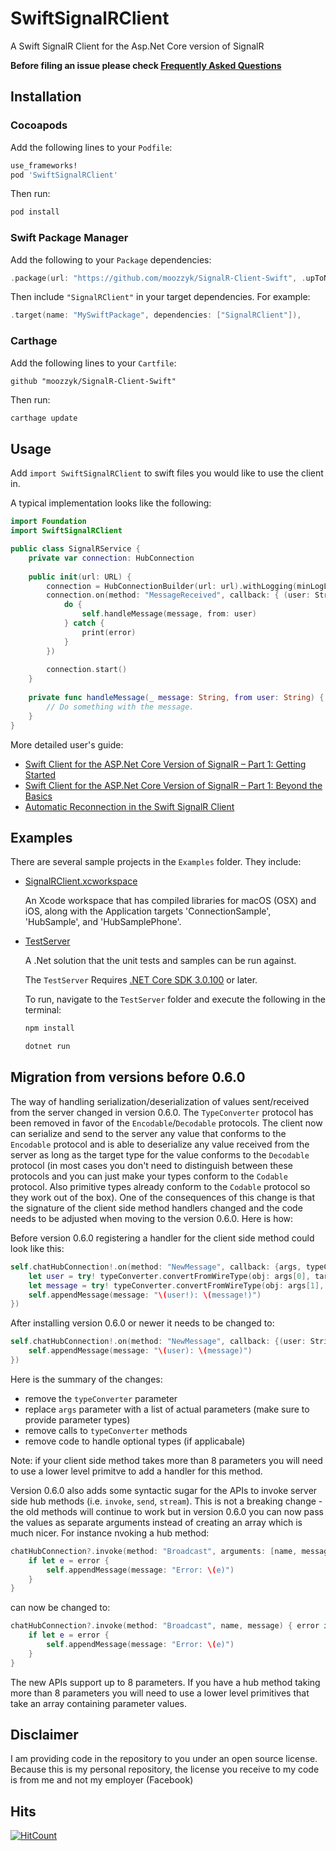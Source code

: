 # SwiftSignalRClient

A Swift SignalR Client for the Asp.Net Core version of SignalR

**Before filing an issue please check [Frequently Asked Questions](https://github.com/moozzyk/SignalR-Client-Swift/wiki/Frequently-Asked-Questions)**

## Installation

### Cocoapods

Add the following lines to your `Podfile`:

```ruby
use_frameworks!
pod 'SwiftSignalRClient'
```

Then run:
```sh
pod install
```

### Swift Package Manager

Add the following to your `Package` dependencies:

```swift
.package(url: "https://github.com/moozzyk/SignalR-Client-Swift", .upToNextMinor(from: "0.6.0")),
```

Then include `"SignalRClient"` in your target dependencies. For example:

```swift
.target(name: "MySwiftPackage", dependencies: ["SignalRClient"]),
```

### Carthage

Add the following lines to your `Cartfile`:

```
github "moozzyk/SignalR-Client-Swift"
```

Then run:
```sh
carthage update
```

## Usage

Add `import SwiftSignalRClient` to swift files you would like to use the client in.

A typical implementation looks like the following:

```swift
import Foundation
import SwiftSignalRClient

public class SignalRService {
    private var connection: HubConnection
    
    public init(url: URL) {
        connection = HubConnectionBuilder(url: url).withLogging(minLogLevel: .error).build()
        connection.on(method: "MessageReceived", callback: { (user: String, message: String) in
            do {
                self.handleMessage(message, from: user)
            } catch {
                print(error)
            }
        })
        
        connection.start()
    }
    
    private func handleMessage(_ message: String, from user: String) {
        // Do something with the message.
    }
}
```

More detailed user's guide:
 - [Swift Client for the ASP.Net Core Version of SignalR – Part 1: Getting Started](https://blog.3d-logic.com/2019/07/28/swift-client-for-the-asp-net-core-version-of-signalr-part-1-getting-started/)
 - [Swift Client for the ASP.Net Core Version of SignalR – Part 1: Beyond the Basics](https://blog.3d-logic.com/2019/08/01/swift-client-for-the-asp-net-core-version-of-signalr-part-2-beyond-the-basics/)
 - [Automatic Reconnection in the Swift SignalR Client](https://blog.3d-logic.com/2020/06/28/automatic-reconnection-in-the-swift-signalr-client/)
 
## Examples

There are several sample projects in the `Examples` folder. They include:

  - [SignalRClient.xcworkspace](Examples/)
    
    An Xcode workspace that has compiled libraries for macOS (OSX) and iOS, along with the Application targets 'ConnectionSample', 'HubSample', and 'HubSamplePhone'.
    
  - [TestServer](Examples/TestServer)
    
    A .Net solution that the unit tests and samples can be run against.
    
    The `TestServer` Requires [.NET Core SDK 3.0.100](https://www.microsoft.com/net/download/dotnet-core/sdk-3.0.100) or later.
    
    To run, navigate to the `TestServer` folder and execute the following in the terminal:
    
    ```sh
    npm install
    ```
    
    ```C#
    dotnet run
    ```

## Migration from versions before 0.6.0

The way of handling serialization/deserialization of values sent/received from the server changed in version 0.6.0. The `TypeConverter` protocol has been removed in favor of the `Encodable`/`Decodable` protocols. The client now can serialize and send to the server any value that conforms to the `Encodable` protocol and is able to deserialize any value received from the server as long as the target type for the value conforms to the `Decodable` protocol (in most cases you don't need to distinguish between these protocols and you can just make your types conform to the `Codable` protocol. Also primitive types already conform to the `Codable` protocol so they work out of the box). One of the consequences of this change is that the signature of the client side method handlers changed and the code needs to be adjusted when moving to the version 0.6.0. Here is how:

Before version 0.6.0 registering a handler for the client side method could look like this:

```Swift
self.chatHubConnection!.on(method: "NewMessage", callback: {args, typeConverter in
    let user = try! typeConverter.convertFromWireType(obj: args[0], targetType: String.self)
    let message = try! typeConverter.convertFromWireType(obj: args[1], targetType: String.self)
    self.appendMessage(message: "\(user!): \(message!)")
})
```

After installing version 0.6.0 or newer it needs to be changed to:

```Swift
self.chatHubConnection!.on(method: "NewMessage", callback: {(user: String, message: String) in
    self.appendMessage(message: "\(user): \(message)")
})
```

Here is the summary of the changes:
- remove the `typeConverter` parameter
- replace `args` parameter with a list of actual parameters (make sure to provide parameter types)
- remove calls to `typeConverter` methods
- remove code to handle optional types (if applicabale)

Note: if your client side method takes more than 8 parameters you will need to use a lower level primitve to add a handler for this method. 

Version 0.6.0 also adds some syntactic sugar for the APIs to invoke server side hub methods (i.e. `invoke`, `send`, `stream`). This is not a breaking change - the old methods will continue to work but in version 0.6.0 you can now pass the values as separate arguments instead of creating an array which is much nicer. For instance nvoking a hub method:

```Swift
chatHubConnection?.invoke(method: "Broadcast", arguments: [name, message]) { error in
    if let e = error {
        self.appendMessage(message: "Error: \(e)")
    }
}
```

can now be changed to:

```Swift
chatHubConnection?.invoke(method: "Broadcast", name, message) { error in
    if let e = error {
        self.appendMessage(message: "Error: \(e)")
    }
}
```

The new APIs support up to 8 parameters. If you have a hub method taking more than 8 parameters you will need to use a lower level primitives that take an array containing parameter values.

## Disclaimer

I am providing code in the repository to you under an open source license. Because this is my personal repository, the license you receive to my code is from me and not my employer (Facebook)

## Hits
[![HitCount](http://hits.dwyl.com/moozzyk/Signalr-Client-Swift.svg)](http://hits.dwyl.com/moozzyk/Signalr-Client-Swift)
